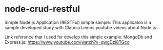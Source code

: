 # node-crud-restful
Simple Node.js Application (RESTFul) simple sample.  This applicaton is a sample developed study with Glaucia Lemos youtube videos  about Node.js .

Link reference that I used for develop this simple example: MongoDb and Express.js: https://www.youtube.com/watch?v=qwgDzi8TGco